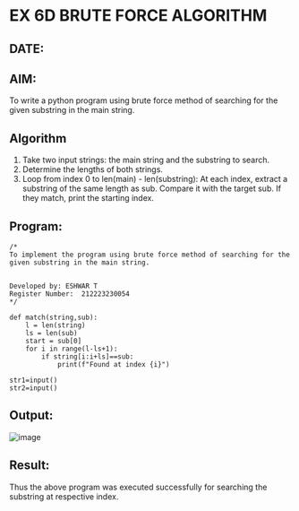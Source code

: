 # EX 6D BRUTE FORCE ALGORITHM
## DATE:
## AIM:
To write a python program using brute force method of searching for the given substring in the main string.




## Algorithm
1. Take two input strings: the main string and the substring to search.
2. Determine the lengths of both strings.
3. Loop from index 0 to len(main) - len(substring):
      At each index, extract a substring of the same length as sub.
      Compare it with the target sub.
      If they match, print the starting index.
   

## Program:
```
/*
To implement the program using brute force method of searching for the given substring in the main string.


Developed by: ESHWAR T
Register Number:  212223230054
*/
```
```
def match(string,sub):
    l = len(string)
    ls = len(sub)
    start = sub[0]
    for i in range(l-ls+1):
        if string[i:i+ls]==sub:
            print(f"Found at index {i}")

str1=input()
str2=input()
```
## Output:

![image](https://github.com/user-attachments/assets/cff954c4-4f32-4345-8d84-45ea00afe04e)


## Result:
Thus the above program was executed successfully for searching the substring at respective index.
